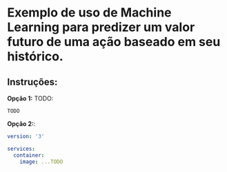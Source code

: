   # Exemplo de uso de Machine Learning para predizer um valor futuro de uma ação baseado em seu histórico. 



## Instruções:

**Opção 1:** TODO:

```
TODO
```

**Opção 2:**:

```YAML
version: '3'

services:
  container:
    image: ...TODO
    
```
